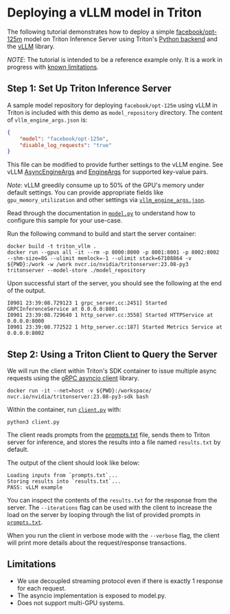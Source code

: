 <!--
# Copyright 2023, NVIDIA CORPORATION & AFFILIATES. All rights reserved.
#
# Redistribution and use in source and binary forms, with or without
# modification, are permitted provided that the following conditions
# are met:
#  * Redistributions of source code must retain the above copyright
#    notice, this list of conditions and the following disclaimer.
#  * Redistributions in binary form must reproduce the above copyright
#    notice, this list of conditions and the following disclaimer in the
#    documentation and/or other materials provided with the distribution.
#  * Neither the name of NVIDIA CORPORATION nor the names of its
#    contributors may be used to endorse or promote products derived
#    from this software without specific prior written permission.
#
# THIS SOFTWARE IS PROVIDED BY THE COPYRIGHT HOLDERS ``AS IS'' AND ANY
# EXPRESS OR IMPLIED WARRANTIES, INCLUDING, BUT NOT LIMITED TO, THE
# IMPLIED WARRANTIES OF MERCHANTABILITY AND FITNESS FOR A PARTICULAR
# PURPOSE ARE DISCLAIMED.  IN NO EVENT SHALL THE COPYRIGHT OWNER OR
# CONTRIBUTORS BE LIABLE FOR ANY DIRECT, INDIRECT, INCIDENTAL, SPECIAL,
# EXEMPLARY, OR CONSEQUENTIAL DAMAGES (INCLUDING, BUT NOT LIMITED TO,
# PROCUREMENT OF SUBSTITUTE GOODS OR SERVICES; LOSS OF USE, DATA, OR
# PROFITS; OR BUSINESS INTERRUPTION) HOWEVER CAUSED AND ON ANY THEORY
# OF LIABILITY, WHETHER IN CONTRACT, STRICT LIABILITY, OR TORT
# (INCLUDING NEGLIGENCE OR OTHERWISE) ARISING IN ANY WAY OUT OF THE USE
# OF THIS SOFTWARE, EVEN IF ADVISED OF THE POSSIBILITY OF SUCH DAMAGE.
-->


# Deploying a vLLM model in Triton

The following tutorial demonstrates how to deploy a simple
[facebook/opt-125m](https://huggingface.co/facebook/opt-125m) model on
Triton Inference Server using Triton's [Python backend](https://github.com/triton-inference-server/python_backend) and the
[vLLM](https://github.com/vllm-project/vllm) library.

*NOTE*: The tutorial is intended to be a reference example only. It is a work in progress with
[known limitations](#limitations).


## Step 1: Set Up Triton Inference Server

A sample model repository for deploying `facebook/opt-125m` using vLLM in Triton is included with
this demo as `model_repository` directory. The content of `vllm_engine_args.json` is:

```json
{
    "model": "facebook/opt-125m",
    "disable_log_requests": "true"
}
```
This file can be modified to provide further settings to the vLLM engine. See vLLM
[AsyncEngineArgs](https://github.com/vllm-project/vllm/blob/32b6816e556f69f1672085a6267e8516bcb8e622/vllm/engine/arg_utils.py#L165)
and
[EngineArgs](https://github.com/vllm-project/vllm/blob/32b6816e556f69f1672085a6267e8516bcb8e622/vllm/engine/arg_utils.py#L11)
for supported key-value pairs.

*Note*: vLLM greedily consume up to 50% of the GPU's memory under default settings. You can provide
appropriate fields like `gpu_memory_utilization` and other settings via
[`vllm_engine_args.json`](model_repository/vllm/vllm_engine_args.json).

Read through the documentation in [`model.py`](model_repository/vllm/1/model.py) to understand how
to configure this sample for your use-case.

Run the following command to build and start the server container:

```
docker build -t triton_vllm .
docker run --gpus all -it --rm -p 8000:8000 -p 8001:8001 -p 8002:8002 --shm-size=8G --ulimit memlock=-1 --ulimit stack=67108864 -v ${PWD}:/work -w /work nvcr.io/nvidia/tritonserver:23.08-py3 tritonserver --model-store ./model_repository
```

Upon successful start of the server, you should see the following at the end of the output.

```
I0901 23:39:08.729123 1 grpc_server.cc:2451] Started GRPCInferenceService at 0.0.0.0:8001
I0901 23:39:08.729640 1 http_server.cc:3558] Started HTTPService at 0.0.0.0:8000
I0901 23:39:08.772522 1 http_server.cc:187] Started Metrics Service at 0.0.0.0:8002
```

## Step 2: Using a Triton Client to Query the Server

We will run the client within Triton's SDK container to issue multiple async requests using the
[gRPC asyncio client](https://github.com/triton-inference-server/client/blob/main/src/python/library/tritonclient/grpc/aio/__init__.py)
library.

```
docker run -it --net=host -v ${PWD}:/workspace/ nvcr.io/nvidia/tritonserver:23.08-py3-sdk bash
```

Within the container, run [`client.py`](client.py) with:

```
python3 client.py
```

The client reads prompts from the [prompts.txt](prompts.txt) file, sends them to Triton server for
inference, and stores the results into a file named `results.txt` by default.

The output of the client should look like below:

```
Loading inputs from `prompts.txt`...
Storing results into `results.txt`...
PASS: vLLM example
```

You can inspect the contents of the `results.txt` for the response from the server. The `--iterations`
flag can be used with the client to increase the load on the server by looping through the list of
provided prompts in [`prompts.txt`](prompts.txt).

When you run the client in verbose mode with the `--verbose` flag, the client will print more details
about the request/response transactions.

## Limitations

- We use decoupled streaming protocol even if there is exactly 1 response for each request.
- The asyncio implementation is exposed to model.py.
- Does not support multi-GPU systems.
